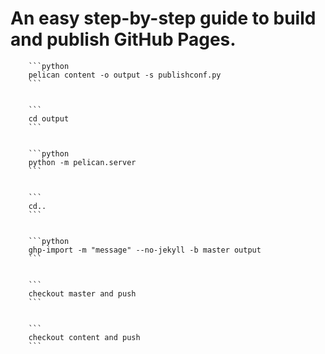 
# An easy step-by-step guide to build and publish GitHub Pages. 

        ```python
        pelican content -o output -s publishconf.py
        ```
    
    
        ```
        cd output
        ```
    
    
        ```python
        python -m pelican.server
        ```
    
    
        ```
        cd..
        ```
    
    
        ```python
        ghp-import -m "message" --no-jekyll -b master output
        ```
    
    
        ```
        checkout master and push
        ```
    
    
        ```
        checkout content and push
        ```
